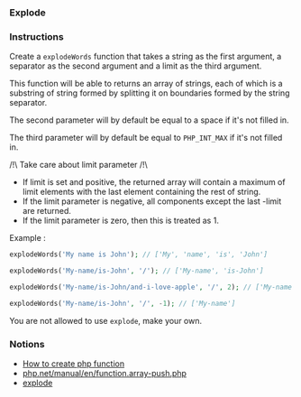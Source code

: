 ### Explode

### Instructions

Create a `explodeWords` function that takes a string as the first argument, a separator as the second argument and a limit as the third argument.

This function will be able to returns an array of strings, each of which is a substring of string formed by splitting it on boundaries formed by the string separator.

The second parameter will by default be equal to a space if it's not filled in.

The third parameter will by default be equal to `PHP_INT_MAX` if it's not filled in.

/!\ Take care about limit parameter /!\
- If limit is set and positive, the returned array will contain a maximum of limit elements with the last element containing the rest of string.
- If the limit parameter is negative, all components except the last -limit are returned.
- If the limit parameter is zero, then this is treated as 1.

Example : 
```php
explodeWords('My name is John'); // ['My', 'name', 'is', 'John']

explodeWords('My-name/is-John', '/'); // ['My-name', 'is-John']

explodeWords('My-name/is-John/and-i-love-apple', '/', 2); // ['My-name', 'is-John']

explodeWords('My-name/is-John', '/', -1); // ['My-name']
```

You are not allowed to use `explode`, make your own.

### Notions

- [How to create php function](https://www.w3schools.com/php/php_functions.asp)
- [php.net/manual/en/function.array-push.php](https://www.php.net/manual/en/function.array-push.php)
- [explode](https://www.php.net/manual/en/function.explode.php)